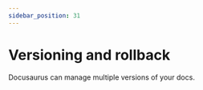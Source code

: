 ```yaml
---
sidebar_position: 31
---
```


# Versioning and rollback

Docusaurus can manage multiple versions of your docs.